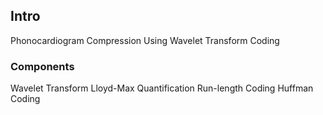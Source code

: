 ## Intro
Phonocardiogram Compression Using Wavelet Transform Coding

### Components
Wavelet Transform
Lloyd-Max Quantification
Run-length Coding
Huffman Coding

